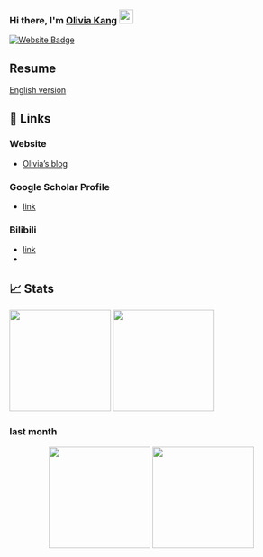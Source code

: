 
### Hi there, I'm <a href="https://echo-xiao9.github.io/" target="_blank">Olivia Kang</a> <img src="https://media.giphy.com/media/hvRJCLFzcasrR4ia7z/giphy.gif" width="25px">

[![Website Badge](https://img.shields.io/badge/Website-3b5998?style=flat-square&logo=google-chrome&logoColor=white)](https://echo-xiao9.github.io/)

## Resume
[English version](https://echo-xiao9.github.io/file/YixiaoKangResume.pdf)


## 📝 Links

### Website
- [Olivia’s blog](https://echo-xiao9.github.io/)
### Google Scholar Profile
- [link](https://scholar.google.com/citations?hl=en&user=o3yuti0AAAAJ)

### Bilibili
- [link](https://space.bilibili.com/499540439)
- 
## 📈 Stats
<p>
  <img height="180em" src="https://github-readme-stats.vercel.app/api?username=echo-xiao9&show_icons=true&hide_border=true&&count_private=true&include_all_commits=true" />
  <img height="180em" src="https://github-readme-stats.vercel.app/api/top-langs/?username=echo-xiao9&exclude_repo=KNN-Image-Classification&show_icons=true&hide_border=true&layout=compact&langs_count=8"/>
</p>

### last month 
<p align="center">
    <img height="180em" src="https://wakatime.com/share/@9a5b568c-df0d-4650-80bf-a0c45f293e9f/728f4d04-2308-4f83-a36c-7bbd46c3983d.svg" />
    <img height="180em" src="https://wakatime.com/share/@9a5b568c-df0d-4650-80bf-a0c45f293e9f/49e2b217-a6ab-480c-8757-98c9b3297fde.svg"/>

</p>

